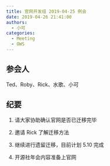 ```yaml
---
title: 官网开发组 2019-04-25 例会
date: 2019-04-26 21:41:00
authors:
  - 小可
categories:
  - Meeting
  - OWS
---
```


## 参会人

Ted、Roby、Rick、水歌、小可

## 纪要

1. 请大家协助确认官网是否已迁移完毕

2. 邀请 Rick 了解迁移方法

3. 继续进行遗留迁移，目前计划 5.10 完成

4. 开源社年会内容准备上官网
